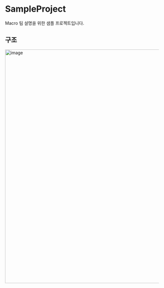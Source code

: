 # SampleProject
Macro 팀 설명을 위한 샘플 프로젝트입니다.

## 구조
<img width="766" alt="image" src="https://user-images.githubusercontent.com/57793298/194330977-699460cf-18ea-4281-8d5c-a2efbd8f855b.png">
